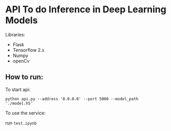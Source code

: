 # API To do Inference in Deep Learning Models

Libraries:
- Flask
- Tensorflow 2.x
- Numpy
- openCv

## How to run:

To start api:


```
python api.py --address '0.0.0.0' --port 5000 --model_path './model.h5'
```

To use the service:

run `test.ipynb`